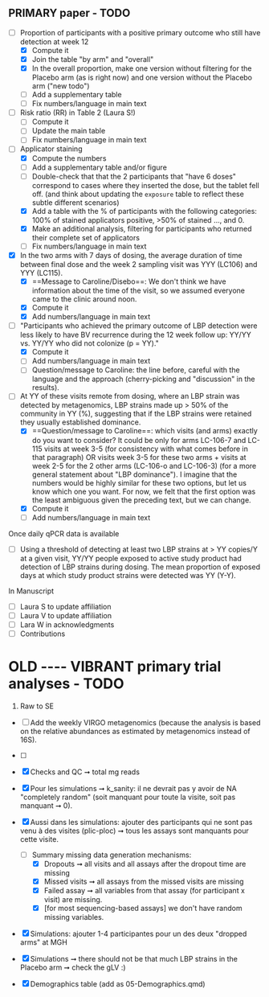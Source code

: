 ## PRIMARY paper - TODO

-   [ ] Proportion of participants with a positive primary outcome who still have detection at week 12
    -   [x] Compute it
    -   [x] Join the table "by arm" and "overall"
    -   [x] In the overall proportion, make one version without filtering for the Placebo arm (as is right now) and one version without the Placebo arm ("new todo")
    -   [ ] Add a supplementary table
    -   [ ] Fix numbers/language in main text
-   [ ] Risk ratio (RR) in Table 2 (Laura S!)
    -   [ ] Compute it
    -   [ ] Update the main table
    -   [ ] Fix numbers/language in main text
-   [ ] Applicator staining
    -   [x] Compute the numbers
    -   [ ] Add a supplementary table and/or figure
    -   [ ] Double-check that that the 2 participants that "have 6 doses" correspond to cases where they inserted the dose, but the tablet fell off. (and think about updating the `exposure` table to reflect these subtle different scenarios)
    -   [x] Add a table with the % of participants with the following categories: 100% of stained applicators positive, \>50% of stained ..., and 0.
    -   [x] Make an additional analysis, filtering for participants who returned their complete set of applicators
    -   [ ] Fix numbers/language in main text
-   [x] In the two arms with 7 days of dosing, the average duration of time between final dose and the week 2 sampling visit was YYY (LC106) and YYY (LC115).
    -   [x] ==Message to Caroline/Disebo==: We don't think we have information about the time of the visit, so we assumed everyone came to the clinic around noon.
    -   [x] Compute it
    -   [x] Add numbers/language in main text
-   [ ] "Participants who achieved the primary outcome of LBP detection were less likely to have BV recurrence during the 12 week follow up: YY/YY vs. YY/YY who did not colonize (p = YY)."
    -   [x] Compute it
    -   [ ] Add numbers/language in main text
    -   [ ] Question/message to Caroline: the line before, careful with the language and the approach (cherry-picking and "discussion" in the results).
-   [ ] At YY of these visits remote from dosing, where an LBP strain was detected by metagenomics, LBP strains made up \> 50% of the community in YY (%), suggesting that if the LBP strains were retained they usually established dominance.
    -   [x] ==Question/message to Caroline==: which visits (and arms) exactly do you want to consider? It could be only for arms LC-106-7 and LC-115 visits at week 3-5 (for consistency with what comes before in that paragraph) OR visits week 3-5 for these two arms + visits at week 2-5 for the 2 other arms (LC-106-o and LC-106-3) (for a more general statement about "LBP dominance"). I imagine that the numbers would be highly similar for these two options, but let us know which one you want. For now, we felt that the first option was the least ambiguous given the preceding text, but we can change.
    -   [x] Compute it
    -   [ ] Add numbers/language in main text

Once daily qPCR data is available

-   [ ] Using a threshold of detecting at least two LBP strains at \> YY copies/Y at a given visit, YY/YY people exposed to active study product had detection of LBP strains during dosing. The mean proportion of exposed days at which study product strains were detected was YY (Y-Y).

In Manuscript

-   [ ] Laura S to update affiliation
-   [ ] Laura V to update affiliation
-   [ ] Lara W in acknowledgments
-   [ ] Contributions

# OLD ---- VIBRANT primary trial analyses - TODO

1.  Raw to SE

-   [ ] Add the weekly VIRGO metagenomics (because the analysis is based on the relative abundances as estimated by metagenomics instead of 16S).

-   [ ]

-   [x] Checks and QC ➞ total mg reads

-   [x] Pour les simulations ➞ k_sanity: il ne devrait pas y avoir de NA "completely random" (soit manquant pour toute la visite, soit pas manquant ➞ 0).

-   [x] Aussi dans les simulations: ajouter des participants qui ne sont pas venu à des visites (plic-ploc) ➞ tous les assays sont manquants pour cette visite.

    -   [ ] Summary missing data generation mechanisms:
        -   [x] Dropouts ➞ all visits and all assays after the dropout time are missing
        -   [x] Missed visits ➞ all assays from the missed visits are missing
        -   [x] Failed assay ➞ all variables from that assay (for participant x visit) are missing.
        -   [x] [for most sequencing-based assays] we don't have random missing variables.

-   [x] Simulations: ajouter 1-4 participantes pour un des deux "dropped arms" at MGH

-   [x] Simulations ➞ there should not be that much LBP strains in the Placebo arm ➞ check the gLV :)

-   [x] Demographics table (add as 05-Demographics.qmd)
